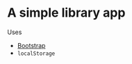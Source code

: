 # A simple library app

Uses

- [Bootstrap](https://getbootstrap.com/docs/4.4/getting-started/introduction/)
- `localStorage`